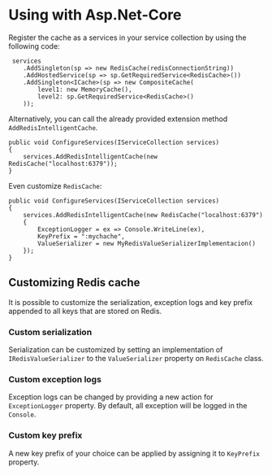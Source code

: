 # Using with Asp.Net-Core

Register the cache as a services in your service collection by using the following code:

```
 services
    .AddSingleton(sp => new RedisCache(redisConnectionString))
    .AddHostedService(sp => sp.GetRequiredService<RedisCache>())
    .AddSingleton<ICache>(sp => new CompositeCache(
        level1: new MemoryCache(),
        level2: sp.GetRequiredService<RedisCache>()
    ));
```

Alternatively, you can call the already provided extension method `AddRedisIntelligentCache`.

```
public void ConfigureServices(IServiceCollection services)
{
    services.AddRedisIntelligentCache(new RedisCache("localhost:6379"));
}
```

Even customize `RedisCache`:

```
public void ConfigureServices(IServiceCollection services)
{
    services.AddRedisIntelligentCache(new RedisCache("localhost:6379")
    {
        ExceptionLogger = ex => Console.WriteLine(ex),
        KeyPrefix = ":mychache",
        ValueSerializer = new MyRedisValueSerializerImplementacion()
    });
}
```

## Customizing Redis cache

It is possible to customize the serialization, exception logs and key prefix appended to all keys that are stored on Redis.

### Custom serialization

Serialization can be customized by setting an implementation of `IRedisValueSerializer` to the `ValueSerializer` property on `RedisCache` class.

### Custom exception logs

Exception logs can be changed by providing a new action for `ExceptionLogger` property. By default, all exception will be logged in the `Console`.

### Custom key prefix

A new key prefix of your choice can be applied by assigning it to `KeyPrefix` property.
